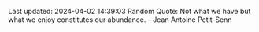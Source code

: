 Last updated: 2024-04-02 14:39:03
Random Quote: Not what we have but what we enjoy constitutes our abundance. - Jean Antoine Petit-Senn